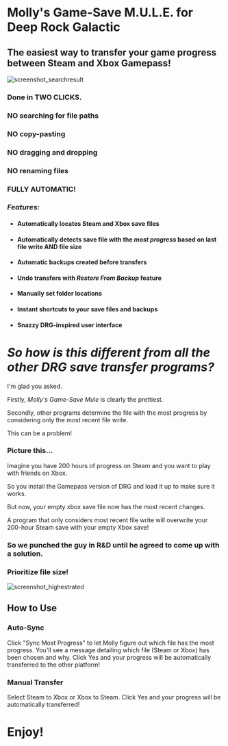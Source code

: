 # Molly's Game-Save M.U.L.E. for Deep Rock Galactic
## The easiest way to transfer your game progress between Steam and Xbox Gamepass!

![screenshot_searchresult](https://github.com/ntaiprogrammer/Mollys_GameSave_Mule/blob/main/mollys_gamesave_mule_screenshot.png?raw=true)
### Done in TWO CLICKS.
### NO searching for file paths
### NO copy-pasting
### NO dragging and dropping
### NO renaming files
### FULLY AUTOMATIC!

### ***Features:*** ###

- #### Automatically locates Steam and Xbox save files
- #### Automatically detects save file with the ***most progress*** based on last file write AND file size
- #### Automatic backups created before transfers
- #### Undo transfers with *Restore From Backup* feature
- #### Manually set folder locations
- #### Instant shortcuts to your save files and backups
- #### Snazzy DRG-inspired user interface
#
# ***So how is this different from all the other DRG save transfer programs?***
I'm glad you asked.

Firstly, *Molly's Game-Save Mule* is clearly the prettiest.

Secondly, other programs determine the file with the most progress by considering only the most recent file write.

This can be a problem!

### Picture this...
Imagine you have 200 hours of progress on Steam and you want to play with friends on Xbox.

So you install the Gamepass version of DRG and load it up to make sure it works.

But now, your empty xbox save file now has the most recent changes.

A program that only considers most recent file write will overwrite your 200-hour Steam save with your empty Xbox save!

### So we punched the guy in R&D until he agreed to come up with a solution.
### Prioritize file size!
![screenshot_highestrated](https://github.com/ntaiprogrammer/Mollys_GameSave_Mule/blob/main/mollys_gamesave_mule_help_screenshot.png?raw=true)

## How to Use
### Auto-Sync
Click "Sync Most Progress" to let Molly figure out which file has the most progress.
You'll see a message detailing which file (Steam or Xbox) has been chosen and why.
Click Yes and your progress will be automatically transferred to the other platform!

### Manual Transfer
Select Steam to Xbox
or
Xbox to Steam.
Click Yes and your progress will be automatically transferred!

# Enjoy!
